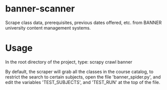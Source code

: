 banner-scanner
==============

Scrape class data, prerequisites, previous dates offered, etc. from BANNER university content management systems.


Usage
=============
In the root directory of the project, type:
	scrapy crawl banner

By default, the scraper will grab all the classes in the course catalog, to restrict the search
to certain subjects, open the file 'banner_spider.py', and edit the variables 'TEST_SUBJECTS', and
'TEST_RUN' at the top of the file.
